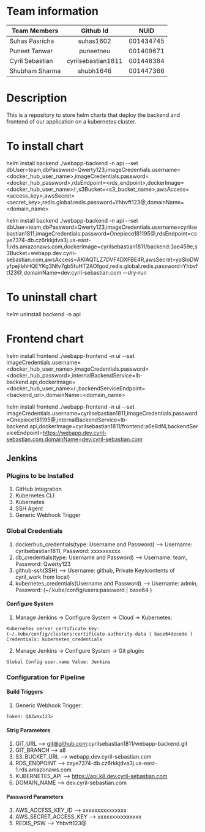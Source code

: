 # Team information

| Team Members        | Github Id            | NUID      |
| ------------------- |:--------------------:|:---------:|
| Suhas Pasricha      | suhas1602            | 001434745 |
| Puneet Tanwar       | puneetneu            | 001409671 |
| Cyril Sebastian     | cyrilsebastian1811   | 001448384 |
| Shubham Sharma      | shubh1646            | 001447366 |

# Description

This is a repository to store helm charts that deploy the backend and frontend of our application on a kubernetes cluster.

# To install chart
helm install backend ./webapp-backend -n api --set dbUser=team,dbPassword=Qwerty123,imageCredentials.username=<docker_hub_user_name>,imageCredentials.password=<docker_hub_password>,rdsEndpoint=<rds_endpoint>,dockerImage=<docker_hub_user_name>/<repository>:<tag>,s3Bucket=<s3_bucket_name>,awsAccess=<access_key>,awsSecret=<secret_key>,redis.global.redis.password=Yhbvft123@,domainName=<domain_name>

<!-- Cyril -->
helm install backend ./webapp-backend -n api --set dbUser=team,dbPassword=Qwerty123,imageCredentials.username=cyrilsebastian1811,imageCredentials.password=Onepiece181195@,rdsEndpoint=csye7374-db.cz6rkkjdva3j.us-east-1.rds.amazonaws.com,dockerImage=cyrilsebastian1811/backend:3ae459e,s3Bucket=webapp.dev.cyril-sebastian.com,awsAccess=AKIAQTLZ7DVF4DXFBE4R,awsSecret=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,redis.global.redis.password=Yhbvft123@,domainName=dev.cyril-sebastian.com --dry-run


# To uninstall chart
helm uninstall backend -n api


# Frontend chart
helm install frontend ./webapp-frontend -n ui --set imageCredentials.username=<docker_hub_user_name>,imageCredentials.password=<docker_hub_password>,internalBackendService=lb-backend.api,dockerImage=<docker_hub_user_name>/<repository>:<tag>,backendServiceEndpoint=<backend_url>,domainName=<domain_name>

<!-- Cyril -->
helm install frontend ./webapp-frontend -n ui --set imageCredentials.username=cyrilsebastian1811,imageCredentials.password=Onepiece181195@,internalBackendService=lb-backend.api,dockerImage=cyrilsebastian1811/frontend:a6e8df4,backendServiceEndpoint=https://webapp.dev.cyril-sebastian.com,domainName=dev.cyril-sebastian.com

## Jenkins

### Plugins to be Installed
1. GitHub Integration
2. Kubernetes CLI
3. Kubernetes
4. SSH Agent
5. Generic Webhook Trigger

### Global Credentials
1. dockerhub_credentials(type: Username and Password) --> Username: cyrilsebastian1811, Password: xxxxxxxxxx
2. db_credentials(type: Username and Password) --> Username: team, Password: Qwerty123
2. github-ssh(SSH) --> Username: github, Private Key(contents of cyril_work from local)
3. kubernetes_credentials(Username and Password) --> Username: admin, Password: (~/.kube/config/users:password | base64 )

#### Configure System
1. Manage Jenkins -> Configure System -> Cloud -> Kubernetes:
```
Kubernetes server certificate key: (~/.kube/config/clusters:certificate-authority-data | base64decode )
Credentials: kubernetes_credentials
```
2. Manage Jenkins -> Configure System -> Git plugin:
```
Global Config user.name Value: Jenkins
```

### Configuration for Pipeline
#### Build Triggers
1. Generic Webhook Trigger:
```
Token: QAZwsx123>
```
#### Strig Parameters
1. GIT_URL --> git@github.com:cyrilsebastian1811/webapp-backend.git
2. GIT_BRANCH --> a8
3. S3_BUCKET_URL --> webapp.dev.cyril-sebastian.com
4. RDS_ENDPOINT --> csye7374-db.cz6rkkjdva3j.us-east-1.rds.amazonaws.com
5. KUBERNETES_API --> https://api.k8.dev.cyril-sebastian.com
6. DOMAIN_NAME --> dev.cyril-sebastian.com
#### Password Parameters
3. AWS_ACCESS_KEY_ID --> xxxxxxxxxxxxxxx
4. AWS_SECRET_ACCESS_KEY --> xxxxxxxxxxxxxxx
5. REDIS_PSW --> Yhbvft123@